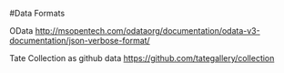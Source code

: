 #Data Formats

OData
http://msopentech.com/odataorg/documentation/odata-v3-documentation/json-verbose-format/


Tate Collection as github data
https://github.com/tategallery/collection